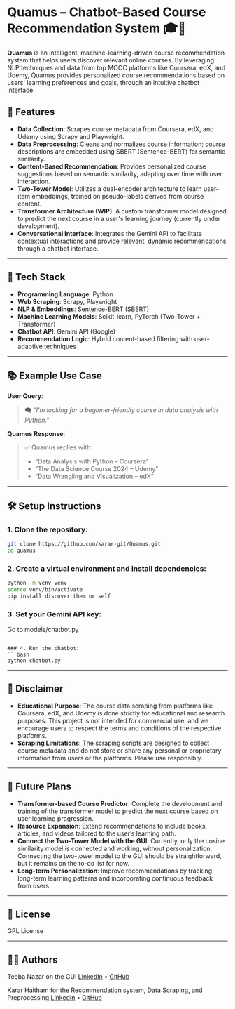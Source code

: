 # Quamus – Chatbot-Based Course Recommendation System 🎓💬

**Quamus** is an intelligent, machine-learning-driven course recommendation system that helps users discover relevant online courses. By leveraging NLP techniques and data from top MOOC platforms like Coursera, edX, and Udemy, Quamus provides personalized course recommendations based on users' learning preferences and goals, through an intuitive chatbot interface.

## 🚀 Features

- **Data Collection**: Scrapes course metadata from Coursera, edX, and Udemy using Scrapy and Playwright.
- **Data Preprocessing**: Cleans and normalizes course information; course descriptions are embedded using SBERT (Sentence-BERT) for semantic similarity.
- **Content-Based Recommendation**: Provides personalized course suggestions based on semantic similarity, adapting over time with user interaction.
- **Two-Tower Model**: Utilizes a dual-encoder architecture to learn user-item embeddings, trained on pseudo-labels derived from course content.
- **Transformer Architecture (WIP)**: A custom transformer model designed to predict the next course in a user's learning journey (currently under development).
- **Conversational Interface**: Integrates the Gemini API to facilitate contextual interactions and provide relevant, dynamic recommendations through a chatbot interface.

---

## 🧠 Tech Stack

- **Programming Language**: Python
- **Web Scraping**: Scrapy, Playwright
- **NLP & Embeddings**: Sentence-BERT (SBERT)
- **Machine Learning Models**: Scikit-learn, PyTorch (Two-Tower + Transformer)
- **Chatbot API**: Gemini API (Google)
- **Recommendation Logic**: Hybrid content-based filtering with user-adaptive techniques

---

## 📚 Example Use Case

**User Query**:  
> 🗨️ _"I'm looking for a beginner-friendly course in data analysis with Python."_

**Quamus Response**:  
> ✅ Quamus replies with:
> - “Data Analysis with Python – Coursera”
> - “The Data Science Course 2024 – Udemy”
> - “Data Wrangling and Visualization – edX”

---

## 🛠️ Setup Instructions

### 1. Clone the repository:
```bash
git clone https://github.com/karar-git/Quamus.git
cd quamus
```

### 2. Create a virtual environment and install dependencies:
```bash
python -m venv venv
source venv/bin/activate
pip install discover them ur self
```

### 3. Set your **Gemini API** key:
Go to models/chatbot.py
```

### 4. Run the chatbot:
```bash
python chatbot.py
```

---
## 🧪 Disclaimer

- **Educational Purpose**: The course data scraping from platforms like Coursera, edX, and Udemy is done strictly for educational and research purposes. This project is not intended for commercial use, and we encourage users to respect the terms and conditions of the respective platforms.
- **Scraping Limitations**: The scraping scripts are designed to collect course metadata and do not store or share any personal or proprietary information from users or the platforms. Please use responsibly.
---

## 🧪 Future Plans

- **Transformer-based Course Predictor**: Complete the development and training of the transformer model to predict the next course based on user learning progression.
- **Resource Expansion**: Extend recommendations to include books, articles, and videos tailored to the user’s learning path.
- **Connect the Two-Tower Model with the GUI**: Currently, only the cosine similarity model is connected and working, without personalization. Connecting the two-tower model to the GUI should be straightforward, but it remains on the to-do list for now.
- **Long-term Personalization**: Improve recommendations by tracking long-term learning patterns and incorporating continuous feedback from users.

---

## 📄 License

GPL License

---

## 👨‍💻 Authors

Teeba Nazar on the GUI
[LinkedIn](https://www.linkedin.com/in//) • [GitHub](https://github.com/teeba3/)

Karar Haitham for the Recommendation system, Data Scraping, and Preprocessing
[LinkedIn](https://www.linkedin.com/in/karar-haitham-6808b535b/) • [GitHub](https://github.com/karar-git/)
